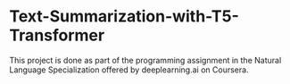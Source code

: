 # Text-Summarization-with-T5-Transformer

This project is done as part of the programming assignment in the Natural Language Specialization offered by deeplearning.ai on Coursera.
